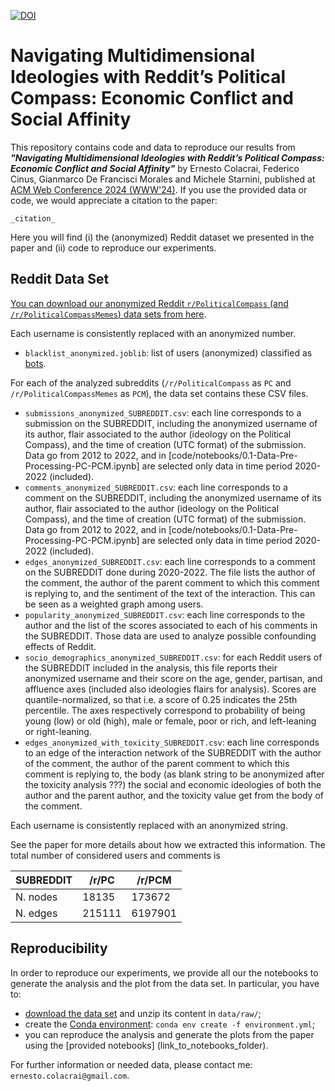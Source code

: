 [![DOI](https://sandbox.zenodo.org/badge/758604966.svg)](https://sandbox.zenodo.org/doi/10.5072/zenodo.29436)

# Navigating Multidimensional Ideologies with Reddit’s Political Compass: Economic Conflict and Social Affinity

This repository contains code and data to reproduce our results from ***"Navigating Multidimensional Ideologies with Reddit’s Political Compass: Economic Conflict and Social Affinity"*** by Ernesto Colacrai, Federico Cinus, Gianmarco De Francisci Morales and Michele Starnini, published at [ACM Web Conference 2024 (WWW'24)]([https://www2023.thewebconf.org](https://www2024.thewebconf.org/)). If you use the provided data or code, we would appreciate a citation to the paper:

```
_citation_
```

Here you will find (i) the (anonymized) Reddit dataset we presented in the paper and (ii) code to reproduce our experiments.

## Reddit Data Set

[You can download our anonymized Reddit `r/PoliticalCompass` (and `/r/PoliticalCompassMemes`) data sets from here](link_release_repository).

Each username is consistently replaced with an anonymized number.

- `blacklist_anonymized.joblib`: list of users (anonymized) classified as [bots](https://doi.org/10.1007/978-3-031-19097-1_1).

For each of the analyzed subreddits (`/r/PoliticalCompass` as `PC` and `/r/PoliticalCompassMemes` as `PCM`), the data set contains these CSV files.

- `submissions_anonymized_SUBREDDIT.csv`: each line corresponds to a submission on the SUBREDDIT, including the anonymized username of its author, flair associated to the author (ideology on the Political Compass), and the time of creation (UTC format) of the submission. Data go from 2012 to 2022, and in [code/notebooks/0.1-Data-Pre-Processing-PC-PCM.ipynb] are selected only data in time period 2020-2022 (included).
- `comments_anonymized_SUBREDDIT.csv`: each line corresponds to a comment on the SUBREDDIT, including the anonymized username of its author, flair associated to the author (ideology on the Political Compass), and the time of creation (UTC format) of the submission. Data go from 2012 to 2022, and in [code/notebooks/0.1-Data-Pre-Processing-PC-PCM.ipynb] are selected only data in time period 2020-2022 (included).
- `edges_anonymized_SUBREDDIT.csv`: each line corresponds to a comment on the SUBREDDIT done during 2020-2022. The file lists the author of the comment, the author of the parent comment to which this comment is replying to, and the sentiment of the text of the interaction. This can be seen as a weighted graph among users.
- `popularity_anonymized_SUBREDDIT.csv`: each line corresponds to the author and the list of the scores associated to each of his comments in the SUBREDDIT. Those data are used to analyze possible confounding effects of Reddit.
- `socio_demographics_anonymized_SUBREDDIT.csv`: for each Reddit users of the SUBREDDIT included in the analysis, this file reports their anonymized username and their score on the age, gender, partisan, and affluence axes (included also ideologies flairs for analysis). Scores are quantile-normalized, so that i.e. a score of 0.25 indicates the 25th percentile. The axes respectively correspond to probability of being young (low) or old (high), male or female, poor or rich, and left-leaning or right-leaning.
- `edges_anonymized_with_toxicity_SUBREDDIT.csv`: each line corresponds to an edge of the interaction network of the SUBREDDIT with the author of the comment, the author of the parent comment to which this comment is replying to, the body (as blank string to be anonymized after the toxicity analysis ???) the social and economic ideologies of both the author and the parent author, and the toxicity value get from the body of the comment.


Each username is consistently replaced with an anonymized string.


See the paper for more details about how we extracted this information.
The total number of considered users and comments is

| SUBREDDIT     | /r/PC   | /r/PCM  |
|---------------|---------|---------|
| N. nodes      | 18135   | 173672  |
| N. edges      | 215111  | 6197901 |

## Reproducibility

In order to reproduce our experiments, we provide all our the notebooks to generate the analysis and the plot from the data set. In particular, you have to:

- [download the data set](link_release_repository) and unzip its content in `data/raw/`;
- create the [Conda environment](link_environment_yml_repository): `conda env create -f environment.yml`;
- you can reproduce the analysis and generate the plots from the paper using the [provided notebooks] (link_to_notebooks_folder).

For further information or needed data, please contact me: `ernesto.colacrai@gmail.com`.
